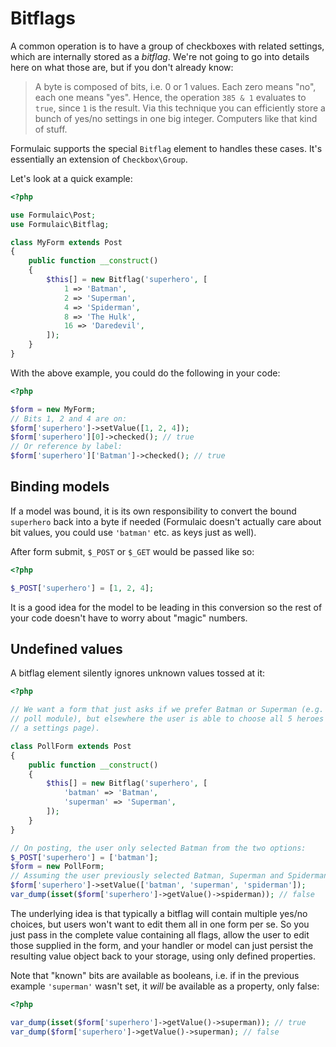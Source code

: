 # Bitflags
A common operation is to have a group of checkboxes with related settings, which
are internally stored as a _bitflag_. We're not going to go into details here on
what those are, but if you don't already know:

> A byte is composed of bits, i.e. 0 or 1 values. Each zero means "no", each one
> means "yes". Hence, the operation `385 & 1` evaluates to `true`, since `1` is
> the result. Via this technique you can efficiently store a bunch of yes/no
> settings in one big integer. Computers like that kind of stuff.

Formulaic supports the special `Bitflag` element to handles these cases. It's
essentially an extension of `Checkbox\Group`.

Let's look at a quick example:

```php
<?php

use Formulaic\Post;
use Formulaic\Bitflag;

class MyForm extends Post
{
    public function __construct()
    {
        $this[] = new Bitflag('superhero', [
            1 => 'Batman',
            2 => 'Superman',
            4 => 'Spiderman',
            8 => 'The Hulk',
            16 => 'Daredevil',
        ]);
    }
}

```

With the above example, you could do the following in your code:

```php
<?php

$form = new MyForm;
// Bits 1, 2 and 4 are on:
$form['superhero']->setValue([1, 2, 4]);
$form['superhero'][0]->checked(); // true
// Or reference by label:
$form['superhero']['Batman']->checked(); // true

```

## Binding models
If a model was bound, it is its own responsibility to convert the bound
`superhero` back into a byte if needed (Formulaic doesn't actually care about
bit values, you could use `'batman'` etc. as keys just as well).

After form submit, `$_POST` or `$_GET` would be passed like so:

```php
<?php

$_POST['superhero'] = [1, 2, 4];

```

It is a good idea for the model to be leading in this conversion so the rest of
your code doesn't have to worry about "magic" numbers.

## Undefined values
A bitflag element silently ignores unknown values tossed at it:

```php
<?php

// We want a form that just asks if we prefer Batman or Superman (e.g. for some
// poll module), but elsewhere the user is able to choose all 5 heroes (e.g. on
// a settings page).

class PollForm extends Post
{
    public function __construct()
    {
        $this[] = new Bitflag('superhero', [
            'batman' => 'Batman',
            'superman' => 'Superman',
        ]);
    }
}

// On posting, the user only selected Batman from the two options:
$_POST['superhero'] = ['batman'];
$form = new PollForm;
// Assuming the user previously selected Batman, Superman and Spiderman:
$form['superhero']->setValue(['batman', 'superman', 'spiderman']);
var_dump(isset($form['superhero']->getValue()->spiderman)); // false

```

The underlying idea is that typically a bitflag will contain multiple yes/no
choices, but users won't want to edit them all in one form per se. So you just
pass in the complete value containing all flags, allow the user to edit those
supplied in the form, and your handler or model can just persist the resulting
value object back to your storage, using only defined properties.

Note that "known" bits are available as booleans, i.e. if in the previous
example `'superman'` wasn't set, it _will_ be available as a property, only
false:

```php
<?php

var_dump(isset($form['superhero']->getValue()->superman)); // true
var_dump($form['superhero']->getValue()->superman); // false
```

